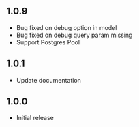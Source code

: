 ## 1.0.9

- Bug fixed on debug option in model
- Bug fixed on debug query param missing
- Support Postgres Pool

## 1.0.1

- Update documentation

## 1.0.0

- Initial release
